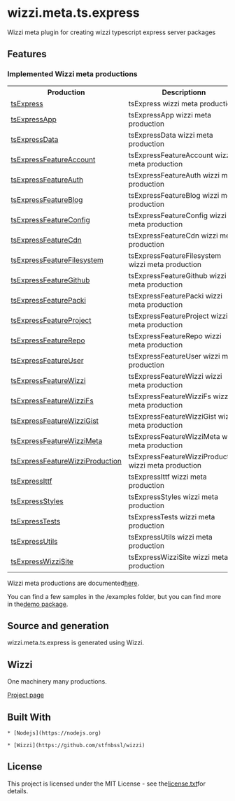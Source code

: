 # wizzi.meta.ts.express

Wizzi meta plugin for creating wizzi typescript express server packages


## Features
### Implemented Wizzi meta productions

<table>
<tr>
<th>Production<th>Descriptionn</tr>
<tr>
<td>
<a href https://github.com//wizzi.meta.ts.express/tree/master/.wizzi/ittf/lib/wizzi/productions/tsExpress.wfproduction.ittf>tsExpress</a><td>tsExpress wizzi meta production</td>
</tr>
<tr>
<td>
<a href https://github.com//wizzi.meta.ts.express/tree/master/.wizzi/ittf/lib/wizzi/productions/tsExpressApp.wfproduction.ittf>tsExpressApp</a><td>tsExpressApp wizzi meta production</td>
</tr>
<tr>
<td>
<a href https://github.com//wizzi.meta.ts.express/tree/master/.wizzi/ittf/lib/wizzi/productions/tsExpressData.wfproduction.ittf>tsExpressData</a><td>tsExpressData wizzi meta production</td>
</tr>
<tr>
<td>
<a href https://github.com//wizzi.meta.ts.express/tree/master/.wizzi/ittf/lib/wizzi/productions/tsExpressFeatureAccount.wfproduction.ittf>tsExpressFeatureAccount</a><td>tsExpressFeatureAccount wizzi meta production</td>
</tr>
<tr>
<td>
<a href https://github.com//wizzi.meta.ts.express/tree/master/.wizzi/ittf/lib/wizzi/productions/tsExpressFeatureAuth.wfproduction.ittf>tsExpressFeatureAuth</a><td>tsExpressFeatureAuth wizzi meta production</td>
</tr>
<tr>
<td>
<a href https://github.com//wizzi.meta.ts.express/tree/master/.wizzi/ittf/lib/wizzi/productions/tsExpressFeatureBlog.wfproduction.ittf>tsExpressFeatureBlog</a><td>tsExpressFeatureBlog wizzi meta production</td>
</tr>
<tr>
<td>
<a href https://github.com//wizzi.meta.ts.express/tree/master/.wizzi/ittf/lib/wizzi/productions/tsExpressFeatureConfig.wfproduction.ittf>tsExpressFeatureConfig</a><td>tsExpressFeatureConfig wizzi meta production</td>
</tr>
<tr>
<td>
<a href https://github.com//wizzi.meta.ts.express/tree/master/.wizzi/ittf/lib/wizzi/productions/tsExpressFeatureCdn.wfproduction.ittf>tsExpressFeatureCdn</a><td>tsExpressFeatureCdn wizzi meta production</td>
</tr>
<tr>
<td>
<a href https://github.com//wizzi.meta.ts.express/tree/master/.wizzi/ittf/lib/wizzi/productions/tsExpressFeatureFilesystem.wfproduction.ittf>tsExpressFeatureFilesystem</a><td>tsExpressFeatureFilesystem wizzi meta production</td>
</tr>
<tr>
<td>
<a href https://github.com//wizzi.meta.ts.express/tree/master/.wizzi/ittf/lib/wizzi/productions/tsExpressFeatureGithub.wfproduction.ittf>tsExpressFeatureGithub</a><td>tsExpressFeatureGithub wizzi meta production</td>
</tr>
<tr>
<td>
<a href https://github.com//wizzi.meta.ts.express/tree/master/.wizzi/ittf/lib/wizzi/productions/tsExpressFeaturePacki.wfproduction.ittf>tsExpressFeaturePacki</a><td>tsExpressFeaturePacki wizzi meta production</td>
</tr>
<tr>
<td>
<a href https://github.com//wizzi.meta.ts.express/tree/master/.wizzi/ittf/lib/wizzi/productions/tsExpressFeatureProject.wfproduction.ittf>tsExpressFeatureProject</a><td>tsExpressFeatureProject wizzi meta production</td>
</tr>
<tr>
<td>
<a href https://github.com//wizzi.meta.ts.express/tree/master/.wizzi/ittf/lib/wizzi/productions/tsExpressFeatureRepo.wfproduction.ittf>tsExpressFeatureRepo</a><td>tsExpressFeatureRepo wizzi meta production</td>
</tr>
<tr>
<td>
<a href https://github.com//wizzi.meta.ts.express/tree/master/.wizzi/ittf/lib/wizzi/productions/tsExpressFeatureUser.wfproduction.ittf>tsExpressFeatureUser</a><td>tsExpressFeatureUser wizzi meta production</td>
</tr>
<tr>
<td>
<a href https://github.com//wizzi.meta.ts.express/tree/master/.wizzi/ittf/lib/wizzi/productions/tsExpressFeatureWizzi.wfproduction.ittf>tsExpressFeatureWizzi</a><td>tsExpressFeatureWizzi wizzi meta production</td>
</tr>
<tr>
<td>
<a href https://github.com//wizzi.meta.ts.express/tree/master/.wizzi/ittf/lib/wizzi/productions/tsExpressFeatureWizziFs.wfproduction.ittf>tsExpressFeatureWizziFs</a><td>tsExpressFeatureWizziFs wizzi meta production</td>
</tr>
<tr>
<td>
<a href https://github.com//wizzi.meta.ts.express/tree/master/.wizzi/ittf/lib/wizzi/productions/tsExpressFeatureWizziGist.wfproduction.ittf>tsExpressFeatureWizziGist</a><td>tsExpressFeatureWizziGist wizzi meta production</td>
</tr>
<tr>
<td>
<a href https://github.com//wizzi.meta.ts.express/tree/master/.wizzi/ittf/lib/wizzi/productions/tsExpressFeatureWizziMeta.wfproduction.ittf>tsExpressFeatureWizziMeta</a><td>tsExpressFeatureWizziMeta wizzi meta production</td>
</tr>
<tr>
<td>
<a href https://github.com//wizzi.meta.ts.express/tree/master/.wizzi/ittf/lib/wizzi/productions/tsExpressFeatureWizziProduction.wfproduction.ittf>tsExpressFeatureWizziProduction</a><td>tsExpressFeatureWizziProduction wizzi meta production</td>
</tr>
<tr>
<td>
<a href https://github.com//wizzi.meta.ts.express/tree/master/.wizzi/ittf/lib/wizzi/productions/tsExpressIttf.wfproduction.ittf>tsExpressIttf</a><td>tsExpressIttf wizzi meta production</td>
</tr>
<tr>
<td>
<a href https://github.com//wizzi.meta.ts.express/tree/master/.wizzi/ittf/lib/wizzi/productions/tsExpressStyles.wfproduction.ittf>tsExpressStyles</a><td>tsExpressStyles wizzi meta production</td>
</tr>
<tr>
<td>
<a href https://github.com//wizzi.meta.ts.express/tree/master/.wizzi/ittf/lib/wizzi/productions/tsExpressTests.wfproduction.ittf>tsExpressTests</a><td>tsExpressTests wizzi meta production</td>
</tr>
<tr>
<td>
<a href https://github.com//wizzi.meta.ts.express/tree/master/.wizzi/ittf/lib/wizzi/productions/tsExpressUtils.wfproduction.ittf>tsExpressUtils</a><td>tsExpressUtils wizzi meta production</td>
</tr>
<tr>
<td>
<a href https://github.com//wizzi.meta.ts.express/tree/master/.wizzi/ittf/lib/wizzi/productions/tsExpressWizziSite.wfproduction.ittf>tsExpressWizziSite</a><td>tsExpressWizziSite wizzi meta production</td>
</tr>
</table>



<p>Wizzi meta productions are documented<a href="https://stfnbssl.github.io/wizzi/docs/wizziplugins.html">here</a>.</p>



<p>You can find a few samples in the /examples folder, but you can find more in the<a href="https://github.com/wizzifactory/wizzi/tree/master/packages/wizzi-demo/.wizzi/ittf/examples/advanced/plugins">demo package</a>.</p>

## Source and generation
wizzi.meta.ts.express is generated using Wizzi.


## Wizzi

One machinery many productions.



<p><a href="https://stfnbssl.github.io/wizzi">Project page</a></p>

## Built With
    * [Nodejs](https://nodejs.org)
    
    * [Wizzi](https://github.com/stfnbssl/wizzi)
    

## License

<p>This project is licensed under the MIT License - see the<a href="license.txt">license.txt</a>for details.</p>

